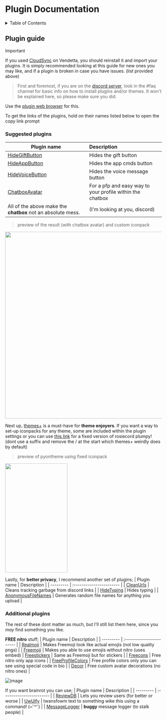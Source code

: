 # Plugin Documentation

<details>
    <summary>Table of Contents</summary>
    
___
1. [Broken plugins](#broken-plugins) <div>
   
2. [Plugin guide](#plugin-guide) <div>
  2.1 [Suggested plugins](#Suggested-plugins)

    2.2 [Additional Plugins](#Additional-Plugins)
## Broken plugins
This is an extensive list of every plugin from Vendetta you should uninstall (sob).
| Plugin name | Issue |
| --------- | :----------------------- |
| RolesColourEverywhere | Show in members list setting specifically causes crash |
| CustomTimestamps | Causes crash |
| CustomUserTags-cuc | Not working |
| CustomTags | "       " |
| Fakeavatar | "       " |
| Betterfolders | "      " |
| ReverseImageSearch | "       " |
| HideServers | "       " |
| AlwaysAnimate | "       " |
| NoCompression | "       " |
| SquareProfilePics | "       " |
| LocalPins | "       " |
| PinSettings | "       " |
| SplitMessages | "       " |
| RealMoji | "        " |
| StealMoji | "       " |
| SystemInfo | "       " |
| MessageLogger | Buggy |
| NoDelete | "       " |
___
</details>

## Plugin guide

> [!IMPORTANT]
> If you used [CloudSync](https://vd-plugins.github.io/proxy/vendetta.nexpid.xyz/cloud-sync/) on Vendetta, you should reinstall it and import your plugins. It is simply recommended looking at this guide for new ones you may like, and if a plugin is broken in case you have issues. (list provided above)

> First and foremost, if you are on the [discord server](https://discord.gg/pyoncord), look in the #faq channel for basic info on how to install plugins and/or themes. It 
won't be explained here, so please make sure you did.

Use the [plugin web browser](https://vd-plugins.github.io/web/#) for this. 

To get the links of the plugins, hold on their names listed below to open the copy link prompt

### Suggested plugins

| Plugin name | Description |
| --------- | :----------------------- |
| [HideGiftButton](https://vd-plugins.github.io/proxy/amsyarasyiq.github.io/letup/HideGiftButton/) | Hides the gift button |
| [HideAppButton](https://rico040.github.io/bunny-plugins/hideappbutton/) | Hides the app cmds button |
| [HideVoiceButton](https://aliernfrog.github.io/vd-plugins/HideVoiceButton/) | Hides the voice message button |
| [ChatboxAvatar](https://vd-plugins.github.io/proxy/cynosphere.github.io/VendettaPlugins/ChatboxAvatar/) | For a pfp and easy way to your profile within the chatbox |
| All of the above make the **chatbox** not an absolute mess. | (I'm looking at you, discord) |

> preview of the result (with chatbox avatar) and custom iconpack

<img src="https://github.com/rennpy/pyonguide/assets/158360149/f610bc0b-6183-453e-b1b8-6be19c0a4a29" width="600">



Next up, [themes+](https://vd-plugins.github.io/proxy/fres621.github.io/vendetta-plugins/BetterSearch/) is a must-have for **theme enjoyers**. If you want a way to set-up iconpacks for any theme, some are included within the plugin settings or you can use [this link](https://raw.githubusercontent.com/rairof/discord-iconpacks/master/Packs/Plumpy/) for a fixed version of rosiecord plumpy! (dont use a suffix and remove the / at the start which themes+ weirdly does by default)

> preview of pyontheme using fixed iconpack

<img src="https://github.com/rennpy/pyonguide/assets/158360149/62a13fd6-0e66-429c-8c5b-9da65635c1a6" width="200" height="350"> <br>

Lastly, for **better privacy**, I recommend another set of plugins;
| Plugin name | Description |
| --------- | :----------------------- |
| [CleanUrls](https://vd-plugins.github.io/proxy/vendetta.nexpid/.xyz/clean-urls/) | Cleans tracking garbage from discord links |
| [HideTyping](https://vd-plugins.github.io/proxy/redstonekasi.github.io/vendetta-plugins/no-typing/) | Hides typing |
| [AnonymousFileNames](https://vd-plugins.github.io/proxy/maisymoe.github.io/strife/AnonymousFileNames/) | Generates random file names for anything you upload |

### Additional plugins

The rest of these dont matter as much, but I'll still list them here, since you *may* find something you like.

**FREE nitro** stuff;
| Plugin name | Description |
| --------- | :----------------------- |
| [Realmoji](https://vd-plugins.github.io/proxy/redstonekasi.github.io/vendetta-plugins/realmoji/) | Makes Freemoji look like actual emojis (not low quality pngs) |
| [Freemoji](https://vd-plugins.github.io/proxy/maisymoe.github.io/strife/Freemoji/) | Makes you able to use emojis without nitro (uses embed)
| [Freestickers](https://vd-plugins.github.io/proxy/aliernfrog.github.io/vd-plugins/FreeStickers/) | Same as Freemoji but for stickers |
| [Freecons](https://vd-plugins.github.io/proxy/dziurwa14.github.io/vendetta-plugins/Freecons/) | Free nitro only app icons |
| [FreeProfileColors](https://vd-plugins.github.io/proxy/twnlink.github.io/vendetta-plugins/FreeProfileColors/) | Free profile colors only you can see using special code in bio |
| [Decor](https://vd-plugins.github.io/proxy/decor-discord.github.io/vendetta-plugin/) | Free custom avatar decorations (no nitro ones) |

![image](https://github.com/rennpy/pyonguide/assets/158360149/f21f4185-6fb0-4324-bff4-852bb72a66aa)

If you want brainrot you can use;
| Plugin name | Description |
| --------- | :----------------------- |
| [ReviewDB](https://janisslsm.github.io/vdplugins/ReviewDB/) | Lets you review users (for better or worse |
| [UwUify](https://vd-plugins.github.io/proxy/exhq.github.io/vendetta/uwuify/) | twansfowm text to something wike this using a command! (⑅˘꒳˘) | 
| [MessageLogger](https://angelix1.github.io/VP/message_logger/) | **buggy** message logger (to stalk people) |
